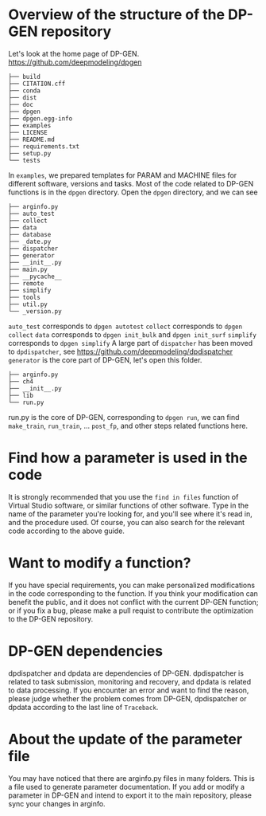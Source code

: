 # Overview of the structure of the DP-GEN repository
Let's look at the home page of DP-GEN. https://github.com/deepmodeling/dpgen
````
├── build
├── CITATION.cff
├── conda
├── dist
├── doc
├── dpgen
├── dpgen.egg-info
├── examples
├── LICENSE
├── README.md
├── requirements.txt
├── setup.py
└── tests
````
In `examples`, we prepared templates for PARAM and MACHINE files for different software, versions and tasks.
Most of the code related to DP-GEN functions is in the `dpgen` directory. Open the `dpgen` directory, and we can see
````
├── arginfo.py
├── auto_test
├── collect
├── data
├── database
├── _date.py
├── dispatcher
├── generator
├── __init__.py
├── main.py
├── __pycache__
├── remote
├── simplify
├── tools
├── util.py
└── _version.py
````
`auto_test` corresponds to `dpgen autotest`
`collect` corresponds to `dpgen collect`
`data` corresponds to `dpgen init_bulk` and `dpgen init_surf`
`simplify` corresponds to `dpgen simplify`
A large part of `dispatcher` has been moved to `dpdispatcher`, see https://github.com/deepmodeling/dpdispatcher
`generator` is the core part of DP-GEN, let's open this folder.

````
├── arginfo.py
├── ch4
├── __init__.py
├── lib
└── run.py
````
run.py is the core of DP-GEN, corresponding to `dpgen run`, we can find `make_train`, `run_train`, ... `post_fp`, and other steps related functions here.

# Find how a parameter is used in the code
It is strongly recommended that you use the `find in files` function of Virtual Studio software, or similar functions of other software. Type in the name of the parameter you're looking for, and you'll see where it's read in, and the procedure used.
Of course, you can also search for the relevant code according to the above guide.

# Want to modify a function?
If you have special requirements, you can make personalized modifications in the code corresponding to the function. If you think your modification can benefit the public, and it does not conflict with the current DP-GEN function; or if you fix a bug, please make a pull requist to contribute the optimization to the DP-GEN repository.

# DP-GEN dependencies
dpdispatcher and dpdata are dependencies of DP-GEN. dpdispatcher is related to task submission, monitoring and recovery, and dpdata is related to data processing. If you encounter an error and want to find the reason, please judge whether the problem comes from DP-GEN, dpdispatcher or dpdata according to the last line of `Traceback`.

# About the update of the parameter file
You may have noticed that there are arginfo.py files in many folders. This is a file used to generate parameter documentation.
If you add or modify a parameter in DP-GEN and intend to export it to the main repository, please sync your changes in arginfo.